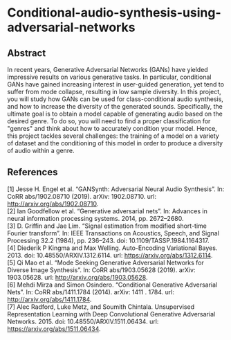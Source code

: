 # Conditional-audio-synthesis-using-adversarial-networks

## Abstract

In recent years, Generative Adversarial Networks (GANs) have yielded impressive results on various
generative tasks. In particular, conditional GANs have gained increasing interest in user-guided generation,
yet tend to suffer from mode collapse, resulting in low sample diversity. In this project, you will study
how GANs can be used for class-conditional audio synthesis, and how to increase the diversity of the
generated sounds. Specifically, the ultimate goal is to obtain a model capable of generating audio based
on the desired genre. To do so, you will need to find a proper classification for "genres" and think about
how to accurately condition your model. Hence, this project tackles several challenges: the training of a
model on a variety of dataset and the conditioning of this model in order to produce a diversity of audio
within a genre.


## References 

[1] Jesse H. Engel et al. “GANSynth: Adversarial Neural Audio Synthesis”. In: CoRR abs/1902.08710 (2019). arXiv: 1902.08710. url: http://arxiv.org/abs/1902.08710.  
[2] Ian Goodfellow et al. “Generative adversarial nets”. In: Advances in neural information processing systems. 2014, pp. 2672–2680.  
[3] D. Griffin and Jae Lim. “Signal estimation from modified short-time Fourier transform”. In: IEEE Transactions on Acoustics, Speech, and Signal Processing 32.2 (1984), pp. 236–243. doi: 10.1109/TASSP.1984.1164317.  
[4] Diederik P Kingma and Max Welling. Auto-Encoding Variational Bayes. 2013. doi: 10.48550/ARXIV.1312.6114. url: https://arxiv.org/abs/1312.6114.  
[5] Qi Mao et al. “Mode Seeking Generative Adversarial Networks for Diverse Image Synthesis”. In: CoRR abs/1903.05628 (2019). arXiv: 1903.05628. url: http://arxiv.org/abs/1903.05628.  
[6] Mehdi Mirza and Simon Osindero. “Conditional Generative Adversarial Nets”. In: CoRR abs/1411.1784 (2014). arXiv: 1411 . 1784. url: http://arxiv.org/abs/1411.1784.  
[7] Alec Radford, Luke Metz, and Soumith Chintala. Unsupervised Representation Learning with Deep Convolutional Generative Adversarial Networks. 2015. doi: 10.48550/ARXIV.1511.06434. url: https://arxiv.org/abs/1511.06434.  